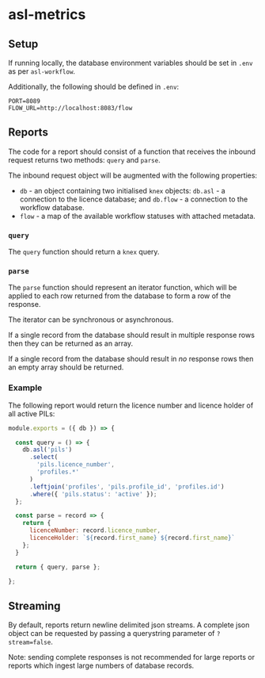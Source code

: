 # asl-metrics

## Setup

If running locally, the database environment variables should be set in `.env` as per `asl-workflow`.

Additionally, the following should be defined in `.env`:

```
PORT=8089
FLOW_URL=http://localhost:8083/flow
```

## Reports

The code for a report should consist of a function that receives the inbound request returns two methods: `query` and `parse`.

The inbound request object will be augmented with the following properties:

* `db` - an object containing two initialised `knex` objects: `db.asl` - a connection to the licence database; and `db.flow` - a connection to the workflow database.
* `flow` - a map of the available workflow statuses with attached metadata.

### `query`

The `query` function should return a `knex` query.

### `parse`

The `parse` function should represent an iterator function, which will be applied to each row returned from the database to form a row of the response.

The iterator can be synchronous or asynchronous.

If a single record from the database should result in multiple response rows then they can be returned as an array.

If a single record from the database should result in _no_ response rows then an empty array should be returned.

### Example

The following report would return the licence number and licence holder of all active PILs:

```js
module.exports = ({ db }) => {

  const query = () => {
    db.asl('pils')
      .select(
        'pils.licence_number',
        'profiles.*'
      )
      .leftjoin('profiles', 'pils.profile_id', 'profiles.id')
      .where({ 'pils.status': 'active' });
  };

  const parse = record => {
    return {
      licenceNumber: record.licence_number,
      licenceHolder: `${record.first_name} ${record.first_name}`
    };
  }

  return { query, parse };

};
```

## Streaming

By default, reports return newline delimited json streams. A complete json object can be requested by passing a querystring parameter of `?stream=false`.

Note: sending complete responses is not recommended for large reports or reports which ingest large numbers of database records.
